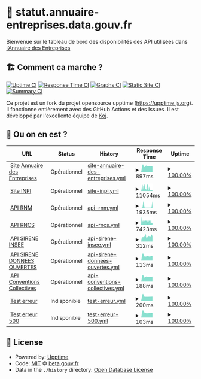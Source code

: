 # 🚥 statut.annuaire-entreprises.data.gouv.fr

Bienvenue sur le tableau de bord des disponibilités des API utilisées dans [l’Annuaire des Entreprises](https://annuaire-entreprises.data.gouv.fr)

## 🏗 Comment ca marche ?

[![Uptime CI](https://github.com/betagouv/status.api.gouv.fr/workflows/Uptime%20CI/badge.svg)](https://github.com/upptime/upptime/actions?query=workflow%3A%22Uptime+CI%22)
[![Response Time CI](https://github.com/betagouv/status.api.gouv.fr/workflows/Response%20Time%20CI/badge.svg)](https://github.com/upptime/upptime/actions?query=workflow%3A%22Response+Time+CI%22)
[![Graphs CI](https://github.com/betagouv/status.api.gouv.fr/workflows/Graphs%20CI/badge.svg)](https://github.com/upptime/upptime/actions?query=workflow%3A%22Graphs+CI%22)
[![Static Site CI](https://github.com/betagouv/status.api.gouv.fr/workflows/Static%20Site%20CI/badge.svg)](https://github.com/upptime/upptime/actions?query=workflow%3A%22Static+Site+CI%22)
[![Summary CI](https://github.com/betagouv/status.api.gouv.fr/workflows/Summary%20CI/badge.svg)](https://github.com/upptime/upptime/actions?query=workflow%3A%22Summary+CI%22)

Ce projet est un fork du projet opensource upptime (https://upptime.js.org). Il fonctionne entièrement avec des GitHub Actions et des Issues. Il est développé par l'excellente équipe de [Koj](https://koj.co).

## 🦦 Ou on en est ?

<!--start: status pages-->
<!-- This summary is generated by Upptime (https://github.com/upptime/upptime) -->
<!-- Do not edit this manually, your changes will be overwritten -->
<!-- prettier-ignore -->
| URL | Status | History | Response Time | Uptime |
| --- | ------ | ------- | ------------- | ------ |
| <img alt="" src="https://favicons.githubusercontent.com/annuaire-entreprises.data.gouv.fr" height="13"> [Site Annuaire des Entreprises](https://annuaire-entreprises.data.gouv.fr/entreprise/880878145) | Opérationnel | [site-annuaire-des-entreprises.yml](https://github.com/etalab/statut.annuaire-entreprises.data.gouv.fr/commits/HEAD/history/site-annuaire-des-entreprises.yml) | <details><summary><img alt="Response time graph" src="./graphs/site-annuaire-des-entreprises/response-time-week.png" height="20"> 897ms</summary><br><a href="https://etalab.github.io/statut.annuaire-entreprises.data.gouv.fr/history/site-annuaire-des-entreprises"><img alt="Response time 998" src="https://img.shields.io/endpoint?url=https%3A%2F%2Fraw.githubusercontent.com%2Fetalab%2Fstatut.annuaire-entreprises.data.gouv.fr%2FHEAD%2Fapi%2Fsite-annuaire-des-entreprises%2Fresponse-time.json"></a><br><a href="https://etalab.github.io/statut.annuaire-entreprises.data.gouv.fr/history/site-annuaire-des-entreprises"><img alt="24-hour response time 908" src="https://img.shields.io/endpoint?url=https%3A%2F%2Fraw.githubusercontent.com%2Fetalab%2Fstatut.annuaire-entreprises.data.gouv.fr%2FHEAD%2Fapi%2Fsite-annuaire-des-entreprises%2Fresponse-time-day.json"></a><br><a href="https://etalab.github.io/statut.annuaire-entreprises.data.gouv.fr/history/site-annuaire-des-entreprises"><img alt="7-day response time 897" src="https://img.shields.io/endpoint?url=https%3A%2F%2Fraw.githubusercontent.com%2Fetalab%2Fstatut.annuaire-entreprises.data.gouv.fr%2FHEAD%2Fapi%2Fsite-annuaire-des-entreprises%2Fresponse-time-week.json"></a><br><a href="https://etalab.github.io/statut.annuaire-entreprises.data.gouv.fr/history/site-annuaire-des-entreprises"><img alt="30-day response time 998" src="https://img.shields.io/endpoint?url=https%3A%2F%2Fraw.githubusercontent.com%2Fetalab%2Fstatut.annuaire-entreprises.data.gouv.fr%2FHEAD%2Fapi%2Fsite-annuaire-des-entreprises%2Fresponse-time-month.json"></a><br><a href="https://etalab.github.io/statut.annuaire-entreprises.data.gouv.fr/history/site-annuaire-des-entreprises"><img alt="1-year response time 998" src="https://img.shields.io/endpoint?url=https%3A%2F%2Fraw.githubusercontent.com%2Fetalab%2Fstatut.annuaire-entreprises.data.gouv.fr%2FHEAD%2Fapi%2Fsite-annuaire-des-entreprises%2Fresponse-time-year.json"></a></details> | <details><summary><a href="https://etalab.github.io/statut.annuaire-entreprises.data.gouv.fr/history/site-annuaire-des-entreprises">100.00%</a></summary><a href="https://etalab.github.io/statut.annuaire-entreprises.data.gouv.fr/history/site-annuaire-des-entreprises"><img alt="All-time uptime 100.00%" src="https://img.shields.io/endpoint?url=https%3A%2F%2Fraw.githubusercontent.com%2Fetalab%2Fstatut.annuaire-entreprises.data.gouv.fr%2FHEAD%2Fapi%2Fsite-annuaire-des-entreprises%2Fuptime.json"></a><br><a href="https://etalab.github.io/statut.annuaire-entreprises.data.gouv.fr/history/site-annuaire-des-entreprises"><img alt="24-hour uptime 100.00%" src="https://img.shields.io/endpoint?url=https%3A%2F%2Fraw.githubusercontent.com%2Fetalab%2Fstatut.annuaire-entreprises.data.gouv.fr%2FHEAD%2Fapi%2Fsite-annuaire-des-entreprises%2Fuptime-day.json"></a><br><a href="https://etalab.github.io/statut.annuaire-entreprises.data.gouv.fr/history/site-annuaire-des-entreprises"><img alt="7-day uptime 100.00%" src="https://img.shields.io/endpoint?url=https%3A%2F%2Fraw.githubusercontent.com%2Fetalab%2Fstatut.annuaire-entreprises.data.gouv.fr%2FHEAD%2Fapi%2Fsite-annuaire-des-entreprises%2Fuptime-week.json"></a><br><a href="https://etalab.github.io/statut.annuaire-entreprises.data.gouv.fr/history/site-annuaire-des-entreprises"><img alt="30-day uptime 100.00%" src="https://img.shields.io/endpoint?url=https%3A%2F%2Fraw.githubusercontent.com%2Fetalab%2Fstatut.annuaire-entreprises.data.gouv.fr%2FHEAD%2Fapi%2Fsite-annuaire-des-entreprises%2Fuptime-month.json"></a><br><a href="https://etalab.github.io/statut.annuaire-entreprises.data.gouv.fr/history/site-annuaire-des-entreprises"><img alt="1-year uptime 100.00%" src="https://img.shields.io/endpoint?url=https%3A%2F%2Fraw.githubusercontent.com%2Fetalab%2Fstatut.annuaire-entreprises.data.gouv.fr%2FHEAD%2Fapi%2Fsite-annuaire-des-entreprises%2Fuptime-year.json"></a></details>
| <img alt="" src="https://favicons.githubusercontent.com/data.inpi.fr" height="13"> [Site INPI](https://data.inpi.fr/entreprises/880878145) | Opérationnel | [site-inpi.yml](https://github.com/etalab/statut.annuaire-entreprises.data.gouv.fr/commits/HEAD/history/site-inpi.yml) | <details><summary><img alt="Response time graph" src="./graphs/site-inpi/response-time-week.png" height="20"> 11054ms</summary><br><a href="https://etalab.github.io/statut.annuaire-entreprises.data.gouv.fr/history/site-inpi"><img alt="Response time 8182" src="https://img.shields.io/endpoint?url=https%3A%2F%2Fraw.githubusercontent.com%2Fetalab%2Fstatut.annuaire-entreprises.data.gouv.fr%2FHEAD%2Fapi%2Fsite-inpi%2Fresponse-time.json"></a><br><a href="https://etalab.github.io/statut.annuaire-entreprises.data.gouv.fr/history/site-inpi"><img alt="24-hour response time 14592" src="https://img.shields.io/endpoint?url=https%3A%2F%2Fraw.githubusercontent.com%2Fetalab%2Fstatut.annuaire-entreprises.data.gouv.fr%2FHEAD%2Fapi%2Fsite-inpi%2Fresponse-time-day.json"></a><br><a href="https://etalab.github.io/statut.annuaire-entreprises.data.gouv.fr/history/site-inpi"><img alt="7-day response time 11054" src="https://img.shields.io/endpoint?url=https%3A%2F%2Fraw.githubusercontent.com%2Fetalab%2Fstatut.annuaire-entreprises.data.gouv.fr%2FHEAD%2Fapi%2Fsite-inpi%2Fresponse-time-week.json"></a><br><a href="https://etalab.github.io/statut.annuaire-entreprises.data.gouv.fr/history/site-inpi"><img alt="30-day response time 8182" src="https://img.shields.io/endpoint?url=https%3A%2F%2Fraw.githubusercontent.com%2Fetalab%2Fstatut.annuaire-entreprises.data.gouv.fr%2FHEAD%2Fapi%2Fsite-inpi%2Fresponse-time-month.json"></a><br><a href="https://etalab.github.io/statut.annuaire-entreprises.data.gouv.fr/history/site-inpi"><img alt="1-year response time 8182" src="https://img.shields.io/endpoint?url=https%3A%2F%2Fraw.githubusercontent.com%2Fetalab%2Fstatut.annuaire-entreprises.data.gouv.fr%2FHEAD%2Fapi%2Fsite-inpi%2Fresponse-time-year.json"></a></details> | <details><summary><a href="https://etalab.github.io/statut.annuaire-entreprises.data.gouv.fr/history/site-inpi">100.00%</a></summary><a href="https://etalab.github.io/statut.annuaire-entreprises.data.gouv.fr/history/site-inpi"><img alt="All-time uptime 100.00%" src="https://img.shields.io/endpoint?url=https%3A%2F%2Fraw.githubusercontent.com%2Fetalab%2Fstatut.annuaire-entreprises.data.gouv.fr%2FHEAD%2Fapi%2Fsite-inpi%2Fuptime.json"></a><br><a href="https://etalab.github.io/statut.annuaire-entreprises.data.gouv.fr/history/site-inpi"><img alt="24-hour uptime 100.00%" src="https://img.shields.io/endpoint?url=https%3A%2F%2Fraw.githubusercontent.com%2Fetalab%2Fstatut.annuaire-entreprises.data.gouv.fr%2FHEAD%2Fapi%2Fsite-inpi%2Fuptime-day.json"></a><br><a href="https://etalab.github.io/statut.annuaire-entreprises.data.gouv.fr/history/site-inpi"><img alt="7-day uptime 100.00%" src="https://img.shields.io/endpoint?url=https%3A%2F%2Fraw.githubusercontent.com%2Fetalab%2Fstatut.annuaire-entreprises.data.gouv.fr%2FHEAD%2Fapi%2Fsite-inpi%2Fuptime-week.json"></a><br><a href="https://etalab.github.io/statut.annuaire-entreprises.data.gouv.fr/history/site-inpi"><img alt="30-day uptime 100.00%" src="https://img.shields.io/endpoint?url=https%3A%2F%2Fraw.githubusercontent.com%2Fetalab%2Fstatut.annuaire-entreprises.data.gouv.fr%2FHEAD%2Fapi%2Fsite-inpi%2Fuptime-month.json"></a><br><a href="https://etalab.github.io/statut.annuaire-entreprises.data.gouv.fr/history/site-inpi"><img alt="1-year uptime 100.00%" src="https://img.shields.io/endpoint?url=https%3A%2F%2Fraw.githubusercontent.com%2Fetalab%2Fstatut.annuaire-entreprises.data.gouv.fr%2FHEAD%2Fapi%2Fsite-inpi%2Fuptime-year.json"></a></details>
| <img alt="" src="https://favicons.githubusercontent.com/annuaire-entreprises.data.gouv.fr" height="13"> [API RNM](https://annuaire-entreprises.data.gouv.fr/api/ping/api-rnm) | Opérationnel | [api-rnm.yml](https://github.com/etalab/statut.annuaire-entreprises.data.gouv.fr/commits/HEAD/history/api-rnm.yml) | <details><summary><img alt="Response time graph" src="./graphs/api-rnm/response-time-week.png" height="20"> 1935ms</summary><br><a href="https://etalab.github.io/statut.annuaire-entreprises.data.gouv.fr/history/api-rnm"><img alt="Response time 1463" src="https://img.shields.io/endpoint?url=https%3A%2F%2Fraw.githubusercontent.com%2Fetalab%2Fstatut.annuaire-entreprises.data.gouv.fr%2FHEAD%2Fapi%2Fapi-rnm%2Fresponse-time.json"></a><br><a href="https://etalab.github.io/statut.annuaire-entreprises.data.gouv.fr/history/api-rnm"><img alt="24-hour response time 3458" src="https://img.shields.io/endpoint?url=https%3A%2F%2Fraw.githubusercontent.com%2Fetalab%2Fstatut.annuaire-entreprises.data.gouv.fr%2FHEAD%2Fapi%2Fapi-rnm%2Fresponse-time-day.json"></a><br><a href="https://etalab.github.io/statut.annuaire-entreprises.data.gouv.fr/history/api-rnm"><img alt="7-day response time 1935" src="https://img.shields.io/endpoint?url=https%3A%2F%2Fraw.githubusercontent.com%2Fetalab%2Fstatut.annuaire-entreprises.data.gouv.fr%2FHEAD%2Fapi%2Fapi-rnm%2Fresponse-time-week.json"></a><br><a href="https://etalab.github.io/statut.annuaire-entreprises.data.gouv.fr/history/api-rnm"><img alt="30-day response time 1767" src="https://img.shields.io/endpoint?url=https%3A%2F%2Fraw.githubusercontent.com%2Fetalab%2Fstatut.annuaire-entreprises.data.gouv.fr%2FHEAD%2Fapi%2Fapi-rnm%2Fresponse-time-month.json"></a><br><a href="https://etalab.github.io/statut.annuaire-entreprises.data.gouv.fr/history/api-rnm"><img alt="1-year response time 1463" src="https://img.shields.io/endpoint?url=https%3A%2F%2Fraw.githubusercontent.com%2Fetalab%2Fstatut.annuaire-entreprises.data.gouv.fr%2FHEAD%2Fapi%2Fapi-rnm%2Fresponse-time-year.json"></a></details> | <details><summary><a href="https://etalab.github.io/statut.annuaire-entreprises.data.gouv.fr/history/api-rnm">100.00%</a></summary><a href="https://etalab.github.io/statut.annuaire-entreprises.data.gouv.fr/history/api-rnm"><img alt="All-time uptime 100.00%" src="https://img.shields.io/endpoint?url=https%3A%2F%2Fraw.githubusercontent.com%2Fetalab%2Fstatut.annuaire-entreprises.data.gouv.fr%2FHEAD%2Fapi%2Fapi-rnm%2Fuptime.json"></a><br><a href="https://etalab.github.io/statut.annuaire-entreprises.data.gouv.fr/history/api-rnm"><img alt="24-hour uptime 100.00%" src="https://img.shields.io/endpoint?url=https%3A%2F%2Fraw.githubusercontent.com%2Fetalab%2Fstatut.annuaire-entreprises.data.gouv.fr%2FHEAD%2Fapi%2Fapi-rnm%2Fuptime-day.json"></a><br><a href="https://etalab.github.io/statut.annuaire-entreprises.data.gouv.fr/history/api-rnm"><img alt="7-day uptime 100.00%" src="https://img.shields.io/endpoint?url=https%3A%2F%2Fraw.githubusercontent.com%2Fetalab%2Fstatut.annuaire-entreprises.data.gouv.fr%2FHEAD%2Fapi%2Fapi-rnm%2Fuptime-week.json"></a><br><a href="https://etalab.github.io/statut.annuaire-entreprises.data.gouv.fr/history/api-rnm"><img alt="30-day uptime 100.00%" src="https://img.shields.io/endpoint?url=https%3A%2F%2Fraw.githubusercontent.com%2Fetalab%2Fstatut.annuaire-entreprises.data.gouv.fr%2FHEAD%2Fapi%2Fapi-rnm%2Fuptime-month.json"></a><br><a href="https://etalab.github.io/statut.annuaire-entreprises.data.gouv.fr/history/api-rnm"><img alt="1-year uptime 100.00%" src="https://img.shields.io/endpoint?url=https%3A%2F%2Fraw.githubusercontent.com%2Fetalab%2Fstatut.annuaire-entreprises.data.gouv.fr%2FHEAD%2Fapi%2Fapi-rnm%2Fuptime-year.json"></a></details>
| <img alt="" src="https://favicons.githubusercontent.com/annuaire-entreprises.data.gouv.fr" height="13"> [API RNCS](https://annuaire-entreprises.data.gouv.fr/api/ping/api-rncs) | Opérationnel | [api-rncs.yml](https://github.com/etalab/statut.annuaire-entreprises.data.gouv.fr/commits/HEAD/history/api-rncs.yml) | <details><summary><img alt="Response time graph" src="./graphs/api-rncs/response-time-week.png" height="20"> 7423ms</summary><br><a href="https://etalab.github.io/statut.annuaire-entreprises.data.gouv.fr/history/api-rncs"><img alt="Response time 4232" src="https://img.shields.io/endpoint?url=https%3A%2F%2Fraw.githubusercontent.com%2Fetalab%2Fstatut.annuaire-entreprises.data.gouv.fr%2FHEAD%2Fapi%2Fapi-rncs%2Fresponse-time.json"></a><br><a href="https://etalab.github.io/statut.annuaire-entreprises.data.gouv.fr/history/api-rncs"><img alt="24-hour response time 4004" src="https://img.shields.io/endpoint?url=https%3A%2F%2Fraw.githubusercontent.com%2Fetalab%2Fstatut.annuaire-entreprises.data.gouv.fr%2FHEAD%2Fapi%2Fapi-rncs%2Fresponse-time-day.json"></a><br><a href="https://etalab.github.io/statut.annuaire-entreprises.data.gouv.fr/history/api-rncs"><img alt="7-day response time 7423" src="https://img.shields.io/endpoint?url=https%3A%2F%2Fraw.githubusercontent.com%2Fetalab%2Fstatut.annuaire-entreprises.data.gouv.fr%2FHEAD%2Fapi%2Fapi-rncs%2Fresponse-time-week.json"></a><br><a href="https://etalab.github.io/statut.annuaire-entreprises.data.gouv.fr/history/api-rncs"><img alt="30-day response time 4730" src="https://img.shields.io/endpoint?url=https%3A%2F%2Fraw.githubusercontent.com%2Fetalab%2Fstatut.annuaire-entreprises.data.gouv.fr%2FHEAD%2Fapi%2Fapi-rncs%2Fresponse-time-month.json"></a><br><a href="https://etalab.github.io/statut.annuaire-entreprises.data.gouv.fr/history/api-rncs"><img alt="1-year response time 4232" src="https://img.shields.io/endpoint?url=https%3A%2F%2Fraw.githubusercontent.com%2Fetalab%2Fstatut.annuaire-entreprises.data.gouv.fr%2FHEAD%2Fapi%2Fapi-rncs%2Fresponse-time-year.json"></a></details> | <details><summary><a href="https://etalab.github.io/statut.annuaire-entreprises.data.gouv.fr/history/api-rncs">100.00%</a></summary><a href="https://etalab.github.io/statut.annuaire-entreprises.data.gouv.fr/history/api-rncs"><img alt="All-time uptime 100.00%" src="https://img.shields.io/endpoint?url=https%3A%2F%2Fraw.githubusercontent.com%2Fetalab%2Fstatut.annuaire-entreprises.data.gouv.fr%2FHEAD%2Fapi%2Fapi-rncs%2Fuptime.json"></a><br><a href="https://etalab.github.io/statut.annuaire-entreprises.data.gouv.fr/history/api-rncs"><img alt="24-hour uptime 100.00%" src="https://img.shields.io/endpoint?url=https%3A%2F%2Fraw.githubusercontent.com%2Fetalab%2Fstatut.annuaire-entreprises.data.gouv.fr%2FHEAD%2Fapi%2Fapi-rncs%2Fuptime-day.json"></a><br><a href="https://etalab.github.io/statut.annuaire-entreprises.data.gouv.fr/history/api-rncs"><img alt="7-day uptime 100.00%" src="https://img.shields.io/endpoint?url=https%3A%2F%2Fraw.githubusercontent.com%2Fetalab%2Fstatut.annuaire-entreprises.data.gouv.fr%2FHEAD%2Fapi%2Fapi-rncs%2Fuptime-week.json"></a><br><a href="https://etalab.github.io/statut.annuaire-entreprises.data.gouv.fr/history/api-rncs"><img alt="30-day uptime 100.00%" src="https://img.shields.io/endpoint?url=https%3A%2F%2Fraw.githubusercontent.com%2Fetalab%2Fstatut.annuaire-entreprises.data.gouv.fr%2FHEAD%2Fapi%2Fapi-rncs%2Fuptime-month.json"></a><br><a href="https://etalab.github.io/statut.annuaire-entreprises.data.gouv.fr/history/api-rncs"><img alt="1-year uptime 100.00%" src="https://img.shields.io/endpoint?url=https%3A%2F%2Fraw.githubusercontent.com%2Fetalab%2Fstatut.annuaire-entreprises.data.gouv.fr%2FHEAD%2Fapi%2Fapi-rncs%2Fuptime-year.json"></a></details>
| <img alt="" src="https://favicons.githubusercontent.com/annuaire-entreprises.data.gouv.fr" height="13"> [API SIRENE INSEE](https://annuaire-entreprises.data.gouv.fr/api/ping/api-sirene-insee) | Opérationnel | [api-sirene-insee.yml](https://github.com/etalab/statut.annuaire-entreprises.data.gouv.fr/commits/HEAD/history/api-sirene-insee.yml) | <details><summary><img alt="Response time graph" src="./graphs/api-sirene-insee/response-time-week.png" height="20"> 312ms</summary><br><a href="https://etalab.github.io/statut.annuaire-entreprises.data.gouv.fr/history/api-sirene-insee"><img alt="Response time 493" src="https://img.shields.io/endpoint?url=https%3A%2F%2Fraw.githubusercontent.com%2Fetalab%2Fstatut.annuaire-entreprises.data.gouv.fr%2FHEAD%2Fapi%2Fapi-sirene-insee%2Fresponse-time.json"></a><br><a href="https://etalab.github.io/statut.annuaire-entreprises.data.gouv.fr/history/api-sirene-insee"><img alt="24-hour response time 307" src="https://img.shields.io/endpoint?url=https%3A%2F%2Fraw.githubusercontent.com%2Fetalab%2Fstatut.annuaire-entreprises.data.gouv.fr%2FHEAD%2Fapi%2Fapi-sirene-insee%2Fresponse-time-day.json"></a><br><a href="https://etalab.github.io/statut.annuaire-entreprises.data.gouv.fr/history/api-sirene-insee"><img alt="7-day response time 312" src="https://img.shields.io/endpoint?url=https%3A%2F%2Fraw.githubusercontent.com%2Fetalab%2Fstatut.annuaire-entreprises.data.gouv.fr%2FHEAD%2Fapi%2Fapi-sirene-insee%2Fresponse-time-week.json"></a><br><a href="https://etalab.github.io/statut.annuaire-entreprises.data.gouv.fr/history/api-sirene-insee"><img alt="30-day response time 526" src="https://img.shields.io/endpoint?url=https%3A%2F%2Fraw.githubusercontent.com%2Fetalab%2Fstatut.annuaire-entreprises.data.gouv.fr%2FHEAD%2Fapi%2Fapi-sirene-insee%2Fresponse-time-month.json"></a><br><a href="https://etalab.github.io/statut.annuaire-entreprises.data.gouv.fr/history/api-sirene-insee"><img alt="1-year response time 493" src="https://img.shields.io/endpoint?url=https%3A%2F%2Fraw.githubusercontent.com%2Fetalab%2Fstatut.annuaire-entreprises.data.gouv.fr%2FHEAD%2Fapi%2Fapi-sirene-insee%2Fresponse-time-year.json"></a></details> | <details><summary><a href="https://etalab.github.io/statut.annuaire-entreprises.data.gouv.fr/history/api-sirene-insee">100.00%</a></summary><a href="https://etalab.github.io/statut.annuaire-entreprises.data.gouv.fr/history/api-sirene-insee"><img alt="All-time uptime 100.00%" src="https://img.shields.io/endpoint?url=https%3A%2F%2Fraw.githubusercontent.com%2Fetalab%2Fstatut.annuaire-entreprises.data.gouv.fr%2FHEAD%2Fapi%2Fapi-sirene-insee%2Fuptime.json"></a><br><a href="https://etalab.github.io/statut.annuaire-entreprises.data.gouv.fr/history/api-sirene-insee"><img alt="24-hour uptime 100.00%" src="https://img.shields.io/endpoint?url=https%3A%2F%2Fraw.githubusercontent.com%2Fetalab%2Fstatut.annuaire-entreprises.data.gouv.fr%2FHEAD%2Fapi%2Fapi-sirene-insee%2Fuptime-day.json"></a><br><a href="https://etalab.github.io/statut.annuaire-entreprises.data.gouv.fr/history/api-sirene-insee"><img alt="7-day uptime 100.00%" src="https://img.shields.io/endpoint?url=https%3A%2F%2Fraw.githubusercontent.com%2Fetalab%2Fstatut.annuaire-entreprises.data.gouv.fr%2FHEAD%2Fapi%2Fapi-sirene-insee%2Fuptime-week.json"></a><br><a href="https://etalab.github.io/statut.annuaire-entreprises.data.gouv.fr/history/api-sirene-insee"><img alt="30-day uptime 100.00%" src="https://img.shields.io/endpoint?url=https%3A%2F%2Fraw.githubusercontent.com%2Fetalab%2Fstatut.annuaire-entreprises.data.gouv.fr%2FHEAD%2Fapi%2Fapi-sirene-insee%2Fuptime-month.json"></a><br><a href="https://etalab.github.io/statut.annuaire-entreprises.data.gouv.fr/history/api-sirene-insee"><img alt="1-year uptime 100.00%" src="https://img.shields.io/endpoint?url=https%3A%2F%2Fraw.githubusercontent.com%2Fetalab%2Fstatut.annuaire-entreprises.data.gouv.fr%2FHEAD%2Fapi%2Fapi-sirene-insee%2Fuptime-year.json"></a></details>
| <img alt="" src="https://favicons.githubusercontent.com/annuaire-entreprises.data.gouv.fr" height="13"> [API SIRENE DONNEES OUVERTES](https://annuaire-entreprises.data.gouv.fr/api/ping/api-sirene-donnees-ouvertes) | Opérationnel | [api-sirene-donnees-ouvertes.yml](https://github.com/etalab/statut.annuaire-entreprises.data.gouv.fr/commits/HEAD/history/api-sirene-donnees-ouvertes.yml) | <details><summary><img alt="Response time graph" src="./graphs/api-sirene-donnees-ouvertes/response-time-week.png" height="20"> 113ms</summary><br><a href="https://etalab.github.io/statut.annuaire-entreprises.data.gouv.fr/history/api-sirene-donnees-ouvertes"><img alt="Response time 358" src="https://img.shields.io/endpoint?url=https%3A%2F%2Fraw.githubusercontent.com%2Fetalab%2Fstatut.annuaire-entreprises.data.gouv.fr%2FHEAD%2Fapi%2Fapi-sirene-donnees-ouvertes%2Fresponse-time.json"></a><br><a href="https://etalab.github.io/statut.annuaire-entreprises.data.gouv.fr/history/api-sirene-donnees-ouvertes"><img alt="24-hour response time 171" src="https://img.shields.io/endpoint?url=https%3A%2F%2Fraw.githubusercontent.com%2Fetalab%2Fstatut.annuaire-entreprises.data.gouv.fr%2FHEAD%2Fapi%2Fapi-sirene-donnees-ouvertes%2Fresponse-time-day.json"></a><br><a href="https://etalab.github.io/statut.annuaire-entreprises.data.gouv.fr/history/api-sirene-donnees-ouvertes"><img alt="7-day response time 113" src="https://img.shields.io/endpoint?url=https%3A%2F%2Fraw.githubusercontent.com%2Fetalab%2Fstatut.annuaire-entreprises.data.gouv.fr%2FHEAD%2Fapi%2Fapi-sirene-donnees-ouvertes%2Fresponse-time-week.json"></a><br><a href="https://etalab.github.io/statut.annuaire-entreprises.data.gouv.fr/history/api-sirene-donnees-ouvertes"><img alt="30-day response time 447" src="https://img.shields.io/endpoint?url=https%3A%2F%2Fraw.githubusercontent.com%2Fetalab%2Fstatut.annuaire-entreprises.data.gouv.fr%2FHEAD%2Fapi%2Fapi-sirene-donnees-ouvertes%2Fresponse-time-month.json"></a><br><a href="https://etalab.github.io/statut.annuaire-entreprises.data.gouv.fr/history/api-sirene-donnees-ouvertes"><img alt="1-year response time 358" src="https://img.shields.io/endpoint?url=https%3A%2F%2Fraw.githubusercontent.com%2Fetalab%2Fstatut.annuaire-entreprises.data.gouv.fr%2FHEAD%2Fapi%2Fapi-sirene-donnees-ouvertes%2Fresponse-time-year.json"></a></details> | <details><summary><a href="https://etalab.github.io/statut.annuaire-entreprises.data.gouv.fr/history/api-sirene-donnees-ouvertes">100.00%</a></summary><a href="https://etalab.github.io/statut.annuaire-entreprises.data.gouv.fr/history/api-sirene-donnees-ouvertes"><img alt="All-time uptime 100.00%" src="https://img.shields.io/endpoint?url=https%3A%2F%2Fraw.githubusercontent.com%2Fetalab%2Fstatut.annuaire-entreprises.data.gouv.fr%2FHEAD%2Fapi%2Fapi-sirene-donnees-ouvertes%2Fuptime.json"></a><br><a href="https://etalab.github.io/statut.annuaire-entreprises.data.gouv.fr/history/api-sirene-donnees-ouvertes"><img alt="24-hour uptime 100.00%" src="https://img.shields.io/endpoint?url=https%3A%2F%2Fraw.githubusercontent.com%2Fetalab%2Fstatut.annuaire-entreprises.data.gouv.fr%2FHEAD%2Fapi%2Fapi-sirene-donnees-ouvertes%2Fuptime-day.json"></a><br><a href="https://etalab.github.io/statut.annuaire-entreprises.data.gouv.fr/history/api-sirene-donnees-ouvertes"><img alt="7-day uptime 100.00%" src="https://img.shields.io/endpoint?url=https%3A%2F%2Fraw.githubusercontent.com%2Fetalab%2Fstatut.annuaire-entreprises.data.gouv.fr%2FHEAD%2Fapi%2Fapi-sirene-donnees-ouvertes%2Fuptime-week.json"></a><br><a href="https://etalab.github.io/statut.annuaire-entreprises.data.gouv.fr/history/api-sirene-donnees-ouvertes"><img alt="30-day uptime 100.00%" src="https://img.shields.io/endpoint?url=https%3A%2F%2Fraw.githubusercontent.com%2Fetalab%2Fstatut.annuaire-entreprises.data.gouv.fr%2FHEAD%2Fapi%2Fapi-sirene-donnees-ouvertes%2Fuptime-month.json"></a><br><a href="https://etalab.github.io/statut.annuaire-entreprises.data.gouv.fr/history/api-sirene-donnees-ouvertes"><img alt="1-year uptime 100.00%" src="https://img.shields.io/endpoint?url=https%3A%2F%2Fraw.githubusercontent.com%2Fetalab%2Fstatut.annuaire-entreprises.data.gouv.fr%2FHEAD%2Fapi%2Fapi-sirene-donnees-ouvertes%2Fuptime-year.json"></a></details>
| <img alt="" src="https://favicons.githubusercontent.com/annuaire-entreprises.data.gouv.fr" height="13"> [API Conventions Collectives](https://annuaire-entreprises.data.gouv.fr/api/ping/api-conventions-collectives) | Opérationnel | [api-conventions-collectives.yml](https://github.com/etalab/statut.annuaire-entreprises.data.gouv.fr/commits/HEAD/history/api-conventions-collectives.yml) | <details><summary><img alt="Response time graph" src="./graphs/api-conventions-collectives/response-time-week.png" height="20"> 188ms</summary><br><a href="https://etalab.github.io/statut.annuaire-entreprises.data.gouv.fr/history/api-conventions-collectives"><img alt="Response time 700" src="https://img.shields.io/endpoint?url=https%3A%2F%2Fraw.githubusercontent.com%2Fetalab%2Fstatut.annuaire-entreprises.data.gouv.fr%2FHEAD%2Fapi%2Fapi-conventions-collectives%2Fresponse-time.json"></a><br><a href="https://etalab.github.io/statut.annuaire-entreprises.data.gouv.fr/history/api-conventions-collectives"><img alt="24-hour response time 212" src="https://img.shields.io/endpoint?url=https%3A%2F%2Fraw.githubusercontent.com%2Fetalab%2Fstatut.annuaire-entreprises.data.gouv.fr%2FHEAD%2Fapi%2Fapi-conventions-collectives%2Fresponse-time-day.json"></a><br><a href="https://etalab.github.io/statut.annuaire-entreprises.data.gouv.fr/history/api-conventions-collectives"><img alt="7-day response time 188" src="https://img.shields.io/endpoint?url=https%3A%2F%2Fraw.githubusercontent.com%2Fetalab%2Fstatut.annuaire-entreprises.data.gouv.fr%2FHEAD%2Fapi%2Fapi-conventions-collectives%2Fresponse-time-week.json"></a><br><a href="https://etalab.github.io/statut.annuaire-entreprises.data.gouv.fr/history/api-conventions-collectives"><img alt="30-day response time 865" src="https://img.shields.io/endpoint?url=https%3A%2F%2Fraw.githubusercontent.com%2Fetalab%2Fstatut.annuaire-entreprises.data.gouv.fr%2FHEAD%2Fapi%2Fapi-conventions-collectives%2Fresponse-time-month.json"></a><br><a href="https://etalab.github.io/statut.annuaire-entreprises.data.gouv.fr/history/api-conventions-collectives"><img alt="1-year response time 700" src="https://img.shields.io/endpoint?url=https%3A%2F%2Fraw.githubusercontent.com%2Fetalab%2Fstatut.annuaire-entreprises.data.gouv.fr%2FHEAD%2Fapi%2Fapi-conventions-collectives%2Fresponse-time-year.json"></a></details> | <details><summary><a href="https://etalab.github.io/statut.annuaire-entreprises.data.gouv.fr/history/api-conventions-collectives">100.00%</a></summary><a href="https://etalab.github.io/statut.annuaire-entreprises.data.gouv.fr/history/api-conventions-collectives"><img alt="All-time uptime 100.00%" src="https://img.shields.io/endpoint?url=https%3A%2F%2Fraw.githubusercontent.com%2Fetalab%2Fstatut.annuaire-entreprises.data.gouv.fr%2FHEAD%2Fapi%2Fapi-conventions-collectives%2Fuptime.json"></a><br><a href="https://etalab.github.io/statut.annuaire-entreprises.data.gouv.fr/history/api-conventions-collectives"><img alt="24-hour uptime 100.00%" src="https://img.shields.io/endpoint?url=https%3A%2F%2Fraw.githubusercontent.com%2Fetalab%2Fstatut.annuaire-entreprises.data.gouv.fr%2FHEAD%2Fapi%2Fapi-conventions-collectives%2Fuptime-day.json"></a><br><a href="https://etalab.github.io/statut.annuaire-entreprises.data.gouv.fr/history/api-conventions-collectives"><img alt="7-day uptime 100.00%" src="https://img.shields.io/endpoint?url=https%3A%2F%2Fraw.githubusercontent.com%2Fetalab%2Fstatut.annuaire-entreprises.data.gouv.fr%2FHEAD%2Fapi%2Fapi-conventions-collectives%2Fuptime-week.json"></a><br><a href="https://etalab.github.io/statut.annuaire-entreprises.data.gouv.fr/history/api-conventions-collectives"><img alt="30-day uptime 100.00%" src="https://img.shields.io/endpoint?url=https%3A%2F%2Fraw.githubusercontent.com%2Fetalab%2Fstatut.annuaire-entreprises.data.gouv.fr%2FHEAD%2Fapi%2Fapi-conventions-collectives%2Fuptime-month.json"></a><br><a href="https://etalab.github.io/statut.annuaire-entreprises.data.gouv.fr/history/api-conventions-collectives"><img alt="1-year uptime 100.00%" src="https://img.shields.io/endpoint?url=https%3A%2F%2Fraw.githubusercontent.com%2Fetalab%2Fstatut.annuaire-entreprises.data.gouv.fr%2FHEAD%2Fapi%2Fapi-conventions-collectives%2Fuptime-year.json"></a></details>
| <img alt="" src="https://favicons.githubusercontent.com/annuaire-entreprises.data.gouv.fr" height="13"> [Test erreur](https://annuaire-entreprises.data.gouv.fr/404) | Indisponible | [test-erreur.yml](https://github.com/etalab/statut.annuaire-entreprises.data.gouv.fr/commits/HEAD/history/test-erreur.yml) | <details><summary><img alt="Response time graph" src="./graphs/test-erreur/response-time-week.png" height="20"> 200ms</summary><br><a href="https://etalab.github.io/statut.annuaire-entreprises.data.gouv.fr/history/test-erreur"><img alt="Response time 332" src="https://img.shields.io/endpoint?url=https%3A%2F%2Fraw.githubusercontent.com%2Fetalab%2Fstatut.annuaire-entreprises.data.gouv.fr%2FHEAD%2Fapi%2Ftest-erreur%2Fresponse-time.json"></a><br><a href="https://etalab.github.io/statut.annuaire-entreprises.data.gouv.fr/history/test-erreur"><img alt="24-hour response time 304" src="https://img.shields.io/endpoint?url=https%3A%2F%2Fraw.githubusercontent.com%2Fetalab%2Fstatut.annuaire-entreprises.data.gouv.fr%2FHEAD%2Fapi%2Ftest-erreur%2Fresponse-time-day.json"></a><br><a href="https://etalab.github.io/statut.annuaire-entreprises.data.gouv.fr/history/test-erreur"><img alt="7-day response time 200" src="https://img.shields.io/endpoint?url=https%3A%2F%2Fraw.githubusercontent.com%2Fetalab%2Fstatut.annuaire-entreprises.data.gouv.fr%2FHEAD%2Fapi%2Ftest-erreur%2Fresponse-time-week.json"></a><br><a href="https://etalab.github.io/statut.annuaire-entreprises.data.gouv.fr/history/test-erreur"><img alt="30-day response time 332" src="https://img.shields.io/endpoint?url=https%3A%2F%2Fraw.githubusercontent.com%2Fetalab%2Fstatut.annuaire-entreprises.data.gouv.fr%2FHEAD%2Fapi%2Ftest-erreur%2Fresponse-time-month.json"></a><br><a href="https://etalab.github.io/statut.annuaire-entreprises.data.gouv.fr/history/test-erreur"><img alt="1-year response time 332" src="https://img.shields.io/endpoint?url=https%3A%2F%2Fraw.githubusercontent.com%2Fetalab%2Fstatut.annuaire-entreprises.data.gouv.fr%2FHEAD%2Fapi%2Ftest-erreur%2Fresponse-time-year.json"></a></details> | <details><summary><a href="https://etalab.github.io/statut.annuaire-entreprises.data.gouv.fr/history/test-erreur">100.00%</a></summary><a href="https://etalab.github.io/statut.annuaire-entreprises.data.gouv.fr/history/test-erreur"><img alt="All-time uptime 100.00%" src="https://img.shields.io/endpoint?url=https%3A%2F%2Fraw.githubusercontent.com%2Fetalab%2Fstatut.annuaire-entreprises.data.gouv.fr%2FHEAD%2Fapi%2Ftest-erreur%2Fuptime.json"></a><br><a href="https://etalab.github.io/statut.annuaire-entreprises.data.gouv.fr/history/test-erreur"><img alt="24-hour uptime 100.00%" src="https://img.shields.io/endpoint?url=https%3A%2F%2Fraw.githubusercontent.com%2Fetalab%2Fstatut.annuaire-entreprises.data.gouv.fr%2FHEAD%2Fapi%2Ftest-erreur%2Fuptime-day.json"></a><br><a href="https://etalab.github.io/statut.annuaire-entreprises.data.gouv.fr/history/test-erreur"><img alt="7-day uptime 100.00%" src="https://img.shields.io/endpoint?url=https%3A%2F%2Fraw.githubusercontent.com%2Fetalab%2Fstatut.annuaire-entreprises.data.gouv.fr%2FHEAD%2Fapi%2Ftest-erreur%2Fuptime-week.json"></a><br><a href="https://etalab.github.io/statut.annuaire-entreprises.data.gouv.fr/history/test-erreur"><img alt="30-day uptime 100.00%" src="https://img.shields.io/endpoint?url=https%3A%2F%2Fraw.githubusercontent.com%2Fetalab%2Fstatut.annuaire-entreprises.data.gouv.fr%2FHEAD%2Fapi%2Ftest-erreur%2Fuptime-month.json"></a><br><a href="https://etalab.github.io/statut.annuaire-entreprises.data.gouv.fr/history/test-erreur"><img alt="1-year uptime 100.00%" src="https://img.shields.io/endpoint?url=https%3A%2F%2Fraw.githubusercontent.com%2Fetalab%2Fstatut.annuaire-entreprises.data.gouv.fr%2FHEAD%2Fapi%2Ftest-erreur%2Fuptime-year.json"></a></details>
| <img alt="" src="https://favicons.githubusercontent.com/annuaire-entreprises.data.gouv.fr" height="13"> [Test erreur 500](https://annuaire-entreprises.data.gouv.fr/500) | Indisponible | [test-erreur-500.yml](https://github.com/etalab/statut.annuaire-entreprises.data.gouv.fr/commits/HEAD/history/test-erreur-500.yml) | <details><summary><img alt="Response time graph" src="./graphs/test-erreur-500/response-time-week.png" height="20"> 103ms</summary><br><a href="https://etalab.github.io/statut.annuaire-entreprises.data.gouv.fr/history/test-erreur-500"><img alt="Response time 236" src="https://img.shields.io/endpoint?url=https%3A%2F%2Fraw.githubusercontent.com%2Fetalab%2Fstatut.annuaire-entreprises.data.gouv.fr%2FHEAD%2Fapi%2Ftest-erreur-500%2Fresponse-time.json"></a><br><a href="https://etalab.github.io/statut.annuaire-entreprises.data.gouv.fr/history/test-erreur-500"><img alt="24-hour response time 151" src="https://img.shields.io/endpoint?url=https%3A%2F%2Fraw.githubusercontent.com%2Fetalab%2Fstatut.annuaire-entreprises.data.gouv.fr%2FHEAD%2Fapi%2Ftest-erreur-500%2Fresponse-time-day.json"></a><br><a href="https://etalab.github.io/statut.annuaire-entreprises.data.gouv.fr/history/test-erreur-500"><img alt="7-day response time 103" src="https://img.shields.io/endpoint?url=https%3A%2F%2Fraw.githubusercontent.com%2Fetalab%2Fstatut.annuaire-entreprises.data.gouv.fr%2FHEAD%2Fapi%2Ftest-erreur-500%2Fresponse-time-week.json"></a><br><a href="https://etalab.github.io/statut.annuaire-entreprises.data.gouv.fr/history/test-erreur-500"><img alt="30-day response time 236" src="https://img.shields.io/endpoint?url=https%3A%2F%2Fraw.githubusercontent.com%2Fetalab%2Fstatut.annuaire-entreprises.data.gouv.fr%2FHEAD%2Fapi%2Ftest-erreur-500%2Fresponse-time-month.json"></a><br><a href="https://etalab.github.io/statut.annuaire-entreprises.data.gouv.fr/history/test-erreur-500"><img alt="1-year response time 236" src="https://img.shields.io/endpoint?url=https%3A%2F%2Fraw.githubusercontent.com%2Fetalab%2Fstatut.annuaire-entreprises.data.gouv.fr%2FHEAD%2Fapi%2Ftest-erreur-500%2Fresponse-time-year.json"></a></details> | <details><summary><a href="https://etalab.github.io/statut.annuaire-entreprises.data.gouv.fr/history/test-erreur-500">100.00%</a></summary><a href="https://etalab.github.io/statut.annuaire-entreprises.data.gouv.fr/history/test-erreur-500"><img alt="All-time uptime 100.00%" src="https://img.shields.io/endpoint?url=https%3A%2F%2Fraw.githubusercontent.com%2Fetalab%2Fstatut.annuaire-entreprises.data.gouv.fr%2FHEAD%2Fapi%2Ftest-erreur-500%2Fuptime.json"></a><br><a href="https://etalab.github.io/statut.annuaire-entreprises.data.gouv.fr/history/test-erreur-500"><img alt="24-hour uptime 100.00%" src="https://img.shields.io/endpoint?url=https%3A%2F%2Fraw.githubusercontent.com%2Fetalab%2Fstatut.annuaire-entreprises.data.gouv.fr%2FHEAD%2Fapi%2Ftest-erreur-500%2Fuptime-day.json"></a><br><a href="https://etalab.github.io/statut.annuaire-entreprises.data.gouv.fr/history/test-erreur-500"><img alt="7-day uptime 100.00%" src="https://img.shields.io/endpoint?url=https%3A%2F%2Fraw.githubusercontent.com%2Fetalab%2Fstatut.annuaire-entreprises.data.gouv.fr%2FHEAD%2Fapi%2Ftest-erreur-500%2Fuptime-week.json"></a><br><a href="https://etalab.github.io/statut.annuaire-entreprises.data.gouv.fr/history/test-erreur-500"><img alt="30-day uptime 100.00%" src="https://img.shields.io/endpoint?url=https%3A%2F%2Fraw.githubusercontent.com%2Fetalab%2Fstatut.annuaire-entreprises.data.gouv.fr%2FHEAD%2Fapi%2Ftest-erreur-500%2Fuptime-month.json"></a><br><a href="https://etalab.github.io/statut.annuaire-entreprises.data.gouv.fr/history/test-erreur-500"><img alt="1-year uptime 100.00%" src="https://img.shields.io/endpoint?url=https%3A%2F%2Fraw.githubusercontent.com%2Fetalab%2Fstatut.annuaire-entreprises.data.gouv.fr%2FHEAD%2Fapi%2Ftest-erreur-500%2Fuptime-year.json"></a></details>

<!--end: status pages-->

## 📄 License

- Powered by: [Upptime](https://github.com/upptime/upptime)
- Code: [MIT](./LICENSE) © [beta.gouv.fr](https://beta.gouv.fr)
- Data in the `./history` directory: [Open Database License](https://opendatacommons.org/licenses/odbl/1-0/)
